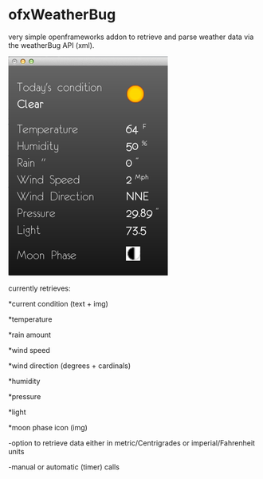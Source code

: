 ofxWeatherBug
=============

very simple openframeworks addon to retrieve and parse weather data via the weatherBug API (xml).

![alt text](https://raw.githubusercontent.com/MadSciLabs/ofxWeatherBug/master/example/bin/data/ofxWeatherBug_screenshot.png)

currently retrieves:

*current condition (text + img)

*temperature

*rain amount

*wind speed

*wind direction (degrees + cardinals)

*humidity

*pressure

*light

*moon phase icon (img)

-option to retrieve data  either in metric/Centrigrades or imperial/Fahrenheit units

-manual or automatic (timer) calls

